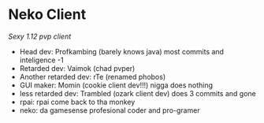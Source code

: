 # Neko Client

*Sexy 1.12 pvp client*

- Head dev: Profkambing (barely knows java) most commits and inteligence -1
- Retarded dev: Vaimok (chad pvper)
- Another retarded dev: rTe (renamed phobos)
- GUI maker: Momin (cookie client dev!!!) nigga does nothing
- less retarded dev: Trambled (ozark client dev) does 3 commits and gone
- rpai: rpai come back to tha monkey
- neko: da gamesense profesional coder and pro-gramer
